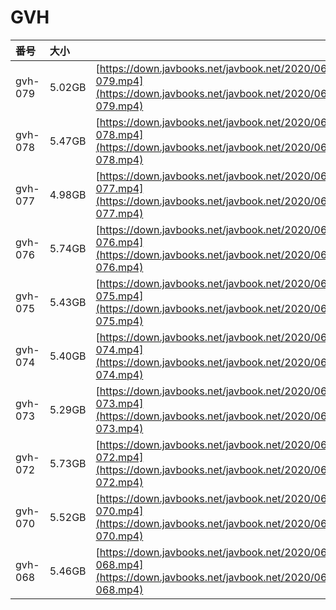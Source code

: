 # GVH

| 番号 | 大小 |  |
| :--- | :--- | :--- |
| gvh-079 | 5.02GB | [https://down.javbooks.net/javbook.net/2020/06/25/gvh-079.mp4](https://down.javbooks.net/javbook.net/2020/06/25/gvh-079.mp4) |
| gvh-078 | 5.47GB | [https://down.javbooks.net/javbook.net/2020/06/25/gvh-078.mp4](https://down.javbooks.net/javbook.net/2020/06/25/gvh-078.mp4) |
| gvh-077 | 4.98GB | [https://down.javbooks.net/javbook.net/2020/06/25/gvh-077.mp4](https://down.javbooks.net/javbook.net/2020/06/25/gvh-077.mp4) |
| gvh-076 | 5.74GB | [https://down.javbooks.net/javbook.net/2020/06/25/gvh-076.mp4](https://down.javbooks.net/javbook.net/2020/06/25/gvh-076.mp4) |
| gvh-075 | 5.43GB | [https://down.javbooks.net/javbook.net/2020/06/25/gvh-075.mp4](https://down.javbooks.net/javbook.net/2020/06/25/gvh-075.mp4) |
| gvh-074 | 5.40GB | [https://down.javbooks.net/javbook.net/2020/06/25/gvh-074.mp4](https://down.javbooks.net/javbook.net/2020/06/25/gvh-074.mp4) |
| gvh-073 | 5.29GB | [https://down.javbooks.net/javbook.net/2020/06/25/gvh-073.mp4](https://down.javbooks.net/javbook.net/2020/06/25/gvh-073.mp4) |
| gvh-072 | 5.73GB | [https://down.javbooks.net/javbook.net/2020/06/25/gvh-072.mp4](https://down.javbooks.net/javbook.net/2020/06/25/gvh-072.mp4) |
| gvh-070 | 5.52GB | [https://down.javbooks.net/javbook.net/2020/06/21/gvh-070.mp4](https://down.javbooks.net/javbook.net/2020/06/21/gvh-070.mp4) |
| gvh-068 | 5.46GB | [https://down.javbooks.net/javbook.net/2020/06/21/gvh-068.mp4](https://down.javbooks.net/javbook.net/2020/06/21/gvh-068.mp4) |

